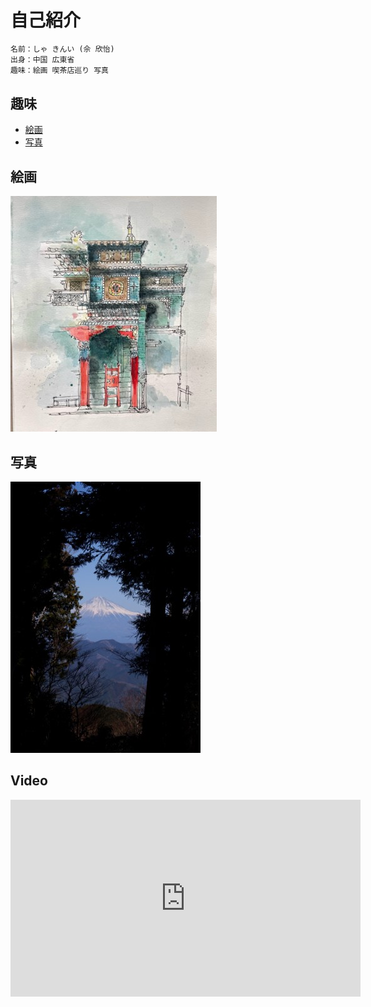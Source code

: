 # 自己紹介

```Python
名前：しゃ きんい (佘 欣怡)
出身：中国 広東省
趣味：絵画 喫茶店巡り 写真
```

## 趣味
- [絵画](#sec1)
- [写真](#sec2)


<a id="sec1"></a>
## 絵画
![picture](https://github.com/Shexyin/sxyinnDemo2/blob/main/docs/Picture2.jpg)


<a id="sec2"></a>
## 写真
![picture](https://raw.githubusercontent.com/Shexyin/sxyinnDemo2/main/docs/Picture1.jpg)

## Video
<iframe width="560" height="315" src="https://www.youtube.com/embed/aHNWL7MBXoc" title="YouTube video player" frameborder="0" allow="accelerometer; autoplay; clipboard-write; encrypted-media; gyroscope; picture-in-picture" allowfullscreen></iframe>
